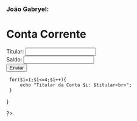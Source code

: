 ### João Gabryel:
<!DOCTYPE html>
<html lang="en">

<head>
    <meta charset="UTF-8">
    <meta name="viewport" content="width=device-width, initial-scale=1.0">
    <title>Document</title>
    <link href="https://cdn.jsdelivr.net/npm/bootstrap@5.3.1/dist/css/bootstrap.min.css" rel="stylesheet" integrity="sha384-4bw+/aepP/YC94hEpVNVgiZdgIC5+VKNBQNGCHeKRQN+PtmoHDEXuppvnDJzQIu9" crossorigin="anonymous">
</head>

<body>
    <script src="https://cdn.jsdelivr.net/npm/bootstrap@5.3.1/dist/js/bootstrap.bundle.min.js" integrity="sha384-HwwvtgBNo3bZJJLYd8oVXjrBZt8cqVSpeBNS5n7C8IVInixGAoxmnlMuBnhbgrkm" crossorigin="anonymous"></script>
    <div class="container">
        <h1>Conta Corrente</h1>
        <form method="POST">
            <div class="mb-3">
                <label for="titular" class="form-label">Titular:</label>
                <input type="text" class="form-control" id="titular" name="titular">
            </div>
            <div class="mb-3">
                <label for="saldo" class="form-label">Saldo:</label>
                <input type="number" class="form-control" id="saldo" name="saldo">
            </div>
            <button type="submit" class="btn btn-primary">Enviar</button>
        </form>
    </div>
   <?php
   if(isset($_POST["titular"]) && isset($_POST["saldo"])){
    $titular = $_POST["titular"];
    $saldo = $_POST["saldo"];
 
     for($i=1;$i<=4;$i++){
         echo "Titular da Conta $i: $titular<br>";
     }
   }
  
   ?>
</body>